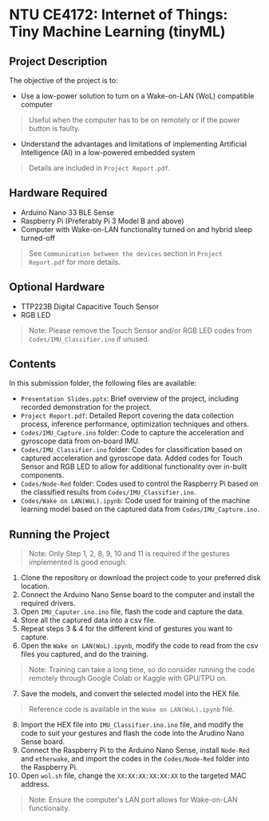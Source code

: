 # NTU CE4172: Internet of Things: Tiny Machine Learning (tinyML)

## Project Description
The objective of the project is to:
- Use a low-power solution to turn on a Wake-on-LAN (WoL) compatible computer
> Useful when the computer has to be on remotely or if the power button is faulty.
- Understand the advantages and limitations of implementing Artificial Intelligence (AI) in a low-powered embedded system
> Details are included in ```Project Report.pdf```.

## Hardware Required
- Arduino Nano 33 BLE Sense
- Raspberry Pi (Preferably Pi 3 Model B and above)
- Computer with Wake-on-LAN functionality turned on and hybrid sleep turned-off
> See ```Communication between the devices``` section in ```Project Report.pdf``` for more details.

## Optional Hardware
- TTP223B Digital Capacitive Touch Sensor
- RGB LED
> Note: Please remove the Touch Sensor and/or RGB LED codes from ```Codes/IMU_Classifier.ino``` if unused.

## Contents
In this submission folder, the following files are available:
- ```Presentation Slides.pptx```: Brief overview of the project, including recorded demonstration for the project.
- ```Project Report.pdf```: Detailed Report covering the data collection process, inference performance, optimization techniques and others.
- ```Codes/IMU_Capture.ino``` folder: Code to capture the acceleration and gyroscope data from on-board IMU.
- ```Codes/IMU_Classifier.ino``` folder: Codes for classification based on captured acceleration and gyroscope data. Added codes for Touch Sensor and RGB LED to allow for additional functionality over in-built components.
- ```Codes/Node-Red``` folder: Codes used to control the Raspberry Pi based on the classified results from ```Codes/IMU_Classifier.ino```.
- ```Codes/Wake on LAN(WoL).ipynb```: Code used for training of the machine learning model based on the captured data from ```Codes/IMU_Capture.ino```.

## Running the Project
> Note: Only Step 1, 2, 8, 9, 10 and 11 is required if the gestures implemented is good enough.
1. Clone the repository or download the project code to your preferred disk location.
2. Connect the Arduino Nano Sense board to the computer and install the required drivers.
3. Open ```IMU_Caputer.ino.ino``` file, flash the code and capture the data.
4. Store all the captured data into a csv file.
5. Repeat steps 3 & 4 for the different kind of gestures you want to capture.
6. Open the ```Wake on LAN(WoL).ipynb```, modify the code to read from the csv files you captured, and do the training. 
> Note: Training can take a long time, so do consider running the code remotely through Google Colab or Kaggle with GPU/TPU on.
7. Save the models, and convert the selected model into the HEX file.
> Reference code is available in the ```Wake on LAN(WoL).ipynb``` file.
8. Import the HEX file into ```IMU_Classifier.ino.ino``` file, and modify the code to suit your gestures and flash the code into the Arudino Nano Sense board.
9. Connect the Raspberry Pi to the Arduino Nano Sense, install ```Node-Red``` and ```etherwake```, and import the codes in the ```Codes/Node-Red``` folder into the Raspberry Pi.
10. Open ```wol.sh``` file, change the ```XX:XX:XX:XX:XX:XX``` to the targeted MAC address. 
> Note: Ensure the computer's LAN port allows for Wake-on-LAN functionaity. 
